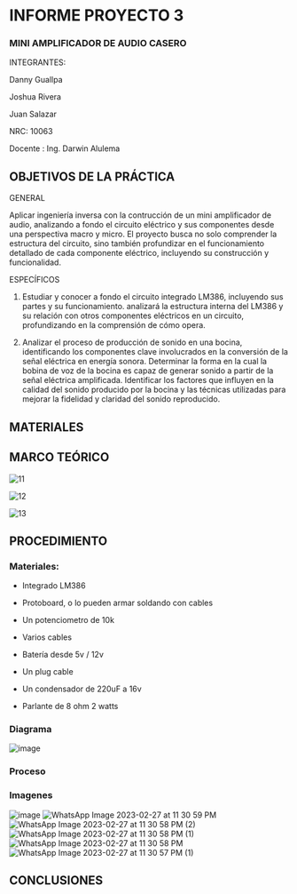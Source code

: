 # INFORME PROYECTO 3

### MINI AMPLIFICADOR DE AUDIO CASERO

INTEGRANTES:

Danny Guallpa

Joshua Rivera

Juan Salazar

NRC: 10063

Docente : Ing. Darwin Alulema

## OBJETIVOS DE LA PRÁCTICA

GENERAL

Aplicar ingeniería inversa con la contrucción de un mini amplificador de audio, analizando a fondo el circuito eléctrico y sus componentes desde una perspectiva macro y micro. El proyecto busca no solo comprender la estructura del circuito, sino también profundizar en el funcionamiento detallado de cada componente eléctrico, incluyendo su construcción y funcionalidad.

ESPECÍFICOS

1. Estudiar y conocer a fondo el circuito integrado LM386, incluyendo sus partes y su funcionamiento. analizará la estructura interna del LM386 y su relación con otros componentes eléctricos en un circuito, profundizando en la comprensión de cómo opera.

2. Analizar el proceso de producción de sonido en una bocina, identificando los componentes clave involucrados en la conversión de la señal eléctrica en energía sonora. Determinar la forma en la cual la bobina de voz de la bocina es capaz de generar sonido a partir de la señal eléctrica amplificada. Identificar los factores que influyen en la calidad del sonido producido por la bocina y las técnicas utilizadas para mejorar la fidelidad y claridad del sonido reproducido.

## MATERIALES

## MARCO TEÓRICO

![11](https://user-images.githubusercontent.com/116693260/221691061-2623e260-1e7c-4d8a-ad4a-35bd5380e083.jpg)

![12](https://user-images.githubusercontent.com/116693260/221691065-3ce2e263-f08c-4032-ad05-bcb14c641b44.jpg)

![13](https://user-images.githubusercontent.com/116693260/221691067-f788dc26-3b40-464e-8dbe-f3ec36b3a94e.jpg)

## PROCEDIMIENTO

### Materiales:

- Integrado LM386

- Protoboard, o lo pueden armar soldando con cables

- Un potenciometro de 10k

- Varios cables

- Batería desde 5v / 12v

- Un plug cable

- Un condensador de 220uF a 16v

- Parlante de 8 ohm 2 watts

### Diagrama 

![image](https://user-images.githubusercontent.com/117873786/221751826-a9342cfa-056d-4038-b89e-040408b678b6.png)

### Proceso 

### Imagenes 

![image](https://user-images.githubusercontent.com/117873786/221754358-16022794-3747-4558-99e5-d852d91f2c27.png)
![WhatsApp Image 2023-02-27 at 11 30 59 PM](https://user-images.githubusercontent.com/117873786/221754640-e7ee8521-94ef-477c-b62b-0ea853d209db.jpeg)
![WhatsApp Image 2023-02-27 at 11 30 58 PM (2)](https://user-images.githubusercontent.com/117873786/221754643-9cdf705e-59d9-4987-ba84-0f10649c14b4.jpeg)
![WhatsApp Image 2023-02-27 at 11 30 58 PM (1)](https://user-images.githubusercontent.com/117873786/221754644-424c906c-45b5-4e54-a425-f338d82dd58e.jpeg)
![WhatsApp Image 2023-02-27 at 11 30 58 PM](https://user-images.githubusercontent.com/117873786/221754645-ec030481-d29f-496e-a566-e2ce412af8f3.jpeg)
![WhatsApp Image 2023-02-27 at 11 30 57 PM (1)](https://user-images.githubusercontent.com/117873786/221754647-5ab7ac98-64c6-4900-8d79-6b1a98b13c55.jpeg)



## CONCLUSIONES


